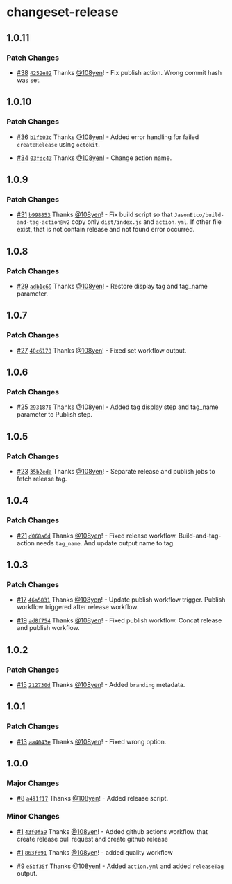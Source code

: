 # changeset-release

## 1.0.11

### Patch Changes

- [#38](https://github.com/108yen/changeset-release/pull/38) [`4252e82`](https://github.com/108yen/changeset-release/commit/4252e82d4a45967332588c8186bd9f27b6e40c7f) Thanks [@108yen](https://github.com/108yen)! - Fix publish action. Wrong commit hash was set.

## 1.0.10

### Patch Changes

- [#36](https://github.com/108yen/changeset-release/pull/36) [`b1fb03c`](https://github.com/108yen/changeset-release/commit/b1fb03c196ad776ba5f578b4bff5e343dc17d424) Thanks [@108yen](https://github.com/108yen)! - Added error handling for failed `createRelease` using `octokit`.

- [#34](https://github.com/108yen/changeset-release/pull/34) [`03fdc43`](https://github.com/108yen/changeset-release/commit/03fdc438d3ffcca399333adf3d8071e0cb9a7ecf) Thanks [@108yen](https://github.com/108yen)! - Change action name.

## 1.0.9

### Patch Changes

- [#31](https://github.com/108yen/changeset-release/pull/31) [`b998853`](https://github.com/108yen/changeset-release/commit/b9988532d6317086a8c352560b1ad902b41f957d) Thanks [@108yen](https://github.com/108yen)! - Fix build script so that `JasonEtco/build-and-tag-action@v2` copy only `dist/index.js` and `action.yml`. If other file exist, that is not contain release and not found error occurred.

## 1.0.8

### Patch Changes

- [#29](https://github.com/108yen/changeset-release/pull/29) [`adb1c69`](https://github.com/108yen/changeset-release/commit/adb1c69e6cf9b1b0e59d5b41d3af882ab343032b) Thanks [@108yen](https://github.com/108yen)! - Restore display tag and tag_name parameter.

## 1.0.7

### Patch Changes

- [#27](https://github.com/108yen/changeset-release/pull/27) [`48c6178`](https://github.com/108yen/changeset-release/commit/48c617831645c234b4e205896877b23f0defbd92) Thanks [@108yen](https://github.com/108yen)! - Fixed set workflow output.

## 1.0.6

### Patch Changes

- [#25](https://github.com/108yen/changeset-release/pull/25) [`2931876`](https://github.com/108yen/changeset-release/commit/293187685a9b133383e85f69574bbc326bb6b19b) Thanks [@108yen](https://github.com/108yen)! - Added tag display step and tag_name parameter to Publish step.

## 1.0.5

### Patch Changes

- [#23](https://github.com/108yen/changeset-release/pull/23) [`35b2eda`](https://github.com/108yen/changeset-release/commit/35b2edafd7d384518afb2ce80faaa7b7f8ac4d51) Thanks [@108yen](https://github.com/108yen)! - Separate release and publish jobs to fetch release tag.

## 1.0.4

### Patch Changes

- [#21](https://github.com/108yen/changeset-release/pull/21) [`d068a6d`](https://github.com/108yen/changeset-release/commit/d068a6df3137f753d4f9454a5f891cea16008664) Thanks [@108yen](https://github.com/108yen)! - Fixed release workflow. Build-and-tag-action needs `tag_name`. And update output name to tag.

## 1.0.3

### Patch Changes

- [#17](https://github.com/108yen/changeset-release/pull/17) [`46a5831`](https://github.com/108yen/changeset-release/commit/46a58318baf4a2e870be038e9c70c33ee79eaae2) Thanks [@108yen](https://github.com/108yen)! - Update publish workflow trigger. Publish workflow triggered after release workflow.

- [#19](https://github.com/108yen/changeset-release/pull/19) [`ad8f754`](https://github.com/108yen/changeset-release/commit/ad8f7549ffd87e23fdbbbbf1dd6b971648d19f28) Thanks [@108yen](https://github.com/108yen)! - Fixed publish workflow. Concat release and publish workflow.

## 1.0.2

### Patch Changes

- [#15](https://github.com/108yen/changeset-release/pull/15) [`212730d`](https://github.com/108yen/changeset-release/commit/212730d11f1f91969c7343e20f9c79bdb8dc303b) Thanks [@108yen](https://github.com/108yen)! - Added `branding` metadata.

## 1.0.1

### Patch Changes

- [#13](https://github.com/108yen/changeset-release/pull/13) [`aa4043e`](https://github.com/108yen/changeset-release/commit/aa4043e8d1e01905746508c2a760036367543161) Thanks [@108yen](https://github.com/108yen)! - Fixed wrong option.

## 1.0.0

### Major Changes

- [#8](https://github.com/108yen/changeset-release/pull/8) [`a491f17`](https://github.com/108yen/changeset-release/commit/a491f17d82d425b39a960292728e1a5d949f9e6e) Thanks [@108yen](https://github.com/108yen)! - Added release script.

### Minor Changes

- [#1](https://github.com/108yen/changeset-release/pull/1) [`43f0fa9`](https://github.com/108yen/changeset-release/commit/43f0fa9759860921c4ccc993a98f3ba47d0f1419) Thanks [@108yen](https://github.com/108yen)! - Added github actions workflow that create release pull request and create github release

- [#1](https://github.com/108yen/changeset-release/pull/1) [`863fd91`](https://github.com/108yen/changeset-release/commit/863fd9120fb17fdb65cd126010ca2a40bd7ea73e) Thanks [@108yen](https://github.com/108yen)! - added quality workflow

- [#9](https://github.com/108yen/changeset-release/pull/9) [`e5bf35f`](https://github.com/108yen/changeset-release/commit/e5bf35f3b4fa8772456ffd59bfa4271d77ff9454) Thanks [@108yen](https://github.com/108yen)! - Added `action.yml` and added `releaseTag` output.
